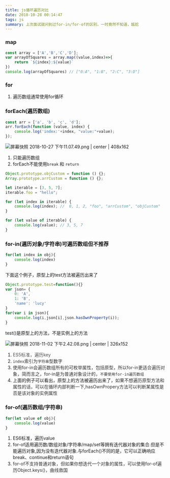 ```yaml
---
title: js循环遍历对比
date: 2018-10-28 00:14:47
tags: js
summary: 上次面试就问到过for-in/for-of的区别，一时竟然不知道，尴尬
---
```

### map
```javascript
const array = ['A','B','C','D'];
var arrayOfSquares = array.map((value,index)=>{
    return `${index}:${value}`
})
console.log(arrayOfSquares) // ["0:A", "1:B", "2:C", "3:D"]
```

### for
1. 遍历数组通常使用for循环

### forEach(遍历数组)
```javascript
const arr = ['a', 'b', 'c', 'd'];
arr.forEach(function (value, index) {
    console.log('index:'+index, "value:"+value);
});
```


![屏幕快照 2018-10-27 下午11.07.49.png | center | 408x162](https://cdn.nlark.com/yuque/0/2018/png/115449/1540652893184-028e26dd-62e6-426e-a8ec-755d2fe17a7e.png "")


1. 只能遍历数组
2. forEach不能使用`break` 和 `return`

```javascript
Object.prototype.objCustom = function () {}; 
Array.prototype.arrCustom = function () {};

let iterable = [3, 5, 7];
iterable.foo = "hello";

for (let index in iterable) {
	console.log(index); //  0, 1, 2, "foo", "arrCustom", "objCustom"
}

for (let value of iterable) {
	console.log(value); // 3, 5, 7
}
```

### for-in(遍历对象/字符串)可遍历数组但不推荐
```javascript
for(let index in obj){
    console.log(index)
}
```

下面这个例子，原型上的test方法被遍历出来了
```javascript
Object.prototype.test=function(){}
var json= {
	0: 'A',
	1: 'B',
	'name': 'lucy'
}
for(var i in json){
    console.log(i,json[i],json.hasOwnProperty(i));
}
```

test()是原型上的方法，不是实例上的方法


![屏幕快照 2018-11-02 下午2.42.08.png | center | 326x152](https://cdn.nlark.com/yuque/0/2018/png/115449/1541140965446-c4b15d57-6e90-4df4-8e9e-30a2bc537a38.png "")


1. <span data-type="color" style="color:rgb(79, 79, 79)"><span data-type="background" style="background-color:rgb(255, 255, 255)">ES5标准，遍历key</span></span>
2. <span data-type="color" style="color:rgb(47, 47, 47)"><span data-type="background" style="background-color:rgb(255, 255, 255)"><code>index</code></span></span><span data-type="color" style="color:rgb(47, 47, 47)"><span data-type="background" style="background-color:rgb(255, 255, 255)">索引为</span></span><span data-type="color" style="color:rgb(47, 47, 47)"><span data-type="background" style="background-color:rgb(255, 255, 255)"><code>字符串</code></span></span><span data-type="color" style="color:rgb(47, 47, 47)"><span data-type="background" style="background-color:rgb(255, 255, 255)">型数字</span></span>
3. <span data-type="color" style="color:rgb(47, 47, 47)"><span data-type="background" style="background-color:rgb(255, 255, 255)">使用for-in会遍历数组所有的可枚举属性，包括原型，所以for-in更适合遍历对象，简而言之，for-in是为普通对象设计的，</span></span><span data-type="color" style="color:rgb(47, 47, 47)"><span data-type="background" style="background-color:rgb(255, 255, 255)"><code>不要使用for-in遍历数组</code></span></span>
4. 上面的例子可以看出，原型上的方法被遍历出来了，<span data-type="color" style="color:rgb(47, 47, 47)"><span data-type="background" style="background-color:rgb(255, 255, 255)">如果不想遍历原型方法和属性的话，可以在循环内部判断一下,hasOwnPropery方法可以判断某属性是否是该对象的实例属性</span></span>

### for-of(遍历数组/字符串)
```javascript
for(let value of obj){
    console.log(value)
}
```

1. ES6标准，遍历value
2. for-of适用遍历数/数组对象/字符串/map/set等拥有迭代器对象的集合.但是不能遍历对象,因为没有迭代器对象.与forEach()不同的是，它可以正确响应break、continue和return语句
3. <span data-type="color" style="color:rgb(47, 47, 47)"><span data-type="background" style="background-color:rgb(255, 255, 255)">for-of不支持普通对象，但如果你想迭代一个对象的属性，可以使用for-of遍历Object.keys()，曲线救国</span></span>